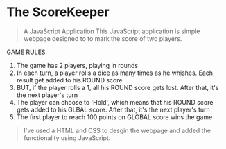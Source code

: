 # The ScoreKeeper
> A JavaScript Application
 This JavaScript application is simple webpage designed to to mark the score of two players.

GAME RULES:
 1. The game has 2 players, playing in rounds
 2. In each turn, a player rolls a dice as many times as he whishes. Each result get added to his ROUND score
 3. BUT, if the player rolls a 1, all his ROUND score gets lost. After that, it's the next player's turn
 4. The player can choose to 'Hold', which means that his ROUND score gets added to his GLBAL score. After that, it's the next player's turn
 5. The first player to reach 100 points on GLOBAL score wins the game

>I've used a HTML and CSS to desgin the webpage and added the functionality using JavaScript.